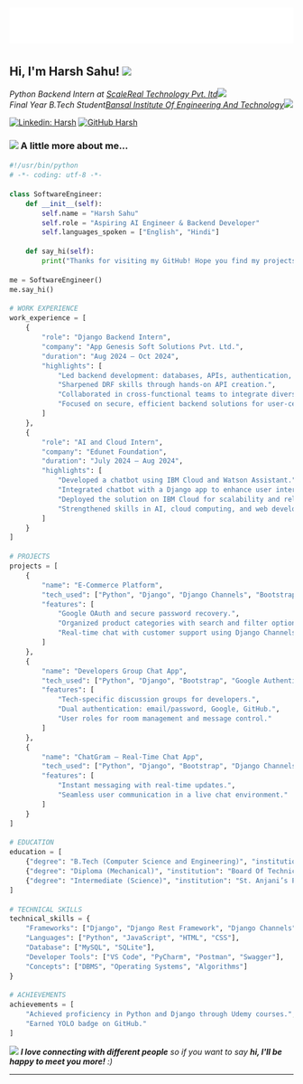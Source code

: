 <h1 align="center">
  <img src="name.svg" alt="Harsh Sahu" />
</h1>


<h2> Hi, I'm Harsh Sahu! <img src="https://media.giphy.com/media/mGcNjsfWAjY5AEZNw6/giphy.gif" width="50"></h2>

<p><em>Python Backend Intern at <a href="http://www.unb.br">ScaleReal Technology Pvt. ltd</a><img src="https://media.giphy.com/media/fYSnHlufseco8Fh93Z/giphy.gif" width="30"></br>Final Year B.Tech Student<a href="https://www.thoughtworks.com">Bansal Institute Of Engineering And Technology</a><img src="https://media.giphy.com/media/WUlplcMpOCEmTGBtBW/giphy.gif" width="30"> 
</em></p>




[![Linkedin: Harsh](https://img.shields.io/badge/-Harsh-blue?style=flat-square&logo=Linkedin&logoColor=white&link=https://www.linkedin.com/in/thaianebraga/)](https://www.linkedin.com/in/harsh-sahuu/)
[![GitHub Harsh](https://img.shields.io/github/followers/HarshRaj709?label=follow&style=social)](https://github.com/HarshRaj709)


### <img src="https://media.giphy.com/media/VgCDAzcKvsR6OM0uWg/giphy.gif" width="50"> A little more about me...  

```python
#!/usr/bin/python
# -*- coding: utf-8 -*-

class SoftwareEngineer:
    def __init__(self):
        self.name = "Harsh Sahu"
        self.role = "Aspiring AI Engineer & Backend Developer"
        self.languages_spoken = ["English", "Hindi"]

    def say_hi(self):
        print("Thanks for visiting my GitHub! Hope you find my projects interesting.")

me = SoftwareEngineer()
me.say_hi()

# WORK EXPERIENCE
work_experience = [
    {
        "role": "Django Backend Intern",
        "company": "App Genesis Soft Solutions Pvt. Ltd.",
        "duration": "Aug 2024 – Oct 2024",
        "highlights": [
            "Led backend development: databases, APIs, authentication, security.",
            "Sharpened DRF skills through hands-on API creation.",
            "Collaborated in cross-functional teams to integrate diverse technologies.",
            "Focused on secure, efficient backend solutions for user-centric applications."
        ]
    },
    {
        "role": "AI and Cloud Intern",
        "company": "Edunet Foundation",
        "duration": "July 2024 – Aug 2024",
        "highlights": [
            "Developed a chatbot using IBM Cloud and Watson Assistant.",
            "Integrated chatbot with a Django app to enhance user interaction.",
            "Deployed the solution on IBM Cloud for scalability and reliability.",
            "Strengthened skills in AI, cloud computing, and web development."
        ]
    }
]

# PROJECTS
projects = [
    {
        "name": "E-Commerce Platform",
        "tech_used": ["Python", "Django", "Django Channels", "Bootstrap", "Google Authentication"],
        "features": [
            "Google OAuth and secure password recovery.",
            "Organized product categories with search and filter options.",
            "Real-time chat with customer support using Django Channels."
        ]
    },
    {
        "name": "Developers Group Chat App",
        "tech_used": ["Python", "Django", "Bootstrap", "Google Authentication"],
        "features": [
            "Tech-specific discussion groups for developers.",
            "Dual authentication: email/password, Google, GitHub.",
            "User roles for room management and message control."
        ]
    },
    {
        "name": "ChatGram – Real-Time Chat App",
        "tech_used": ["Python", "Django", "Bootstrap", "Django Channels"],
        "features": [
            "Instant messaging with real-time updates.",
            "Seamless user communication in a live chat environment."
        ]
    }
]

# EDUCATION
education = [
    {"degree": "B.Tech (Computer Science and Engineering)", "institution": "Dr. A.P.J. Abdul Kalam Technical University", "year": "2022-2025"},
    {"degree": "Diploma (Mechanical)", "institution": "Board Of Technical Education Uttar Pradesh", "year": "2018-2020", "percentage": "85.6%"},
    {"degree": "Intermediate (Science)", "institution": "St. Anjani’s Public School, CBSE", "year": "2018", "percentage": "75.6%"}
]

# TECHNICAL SKILLS
technical_skills = {
    "Frameworks": ["Django", "Django Rest Framework", "Django Channels"],
    "Languages": ["Python", "JavaScript", "HTML", "CSS"],
    "Database": ["MySQL", "SQLite"],
    "Developer Tools": ["VS Code", "PyCharm", "Postman", "Swagger"],
    "Concepts": ["DBMS", "Operating Systems", "Algorithms"]
}

# ACHIEVEMENTS
achievements = [
    "Achieved proficiency in Python and Django through Udemy courses.",
    "Earned YOLO badge on GitHub."
]
```

<img src="https://media.giphy.com/media/LnQjpWaON8nhr21vNW/giphy.gif" width="60"> <em><b>I love connecting with different people</b> so if you want to say <b>hi, I'll be happy to meet you more!</b> :)</em>

---
